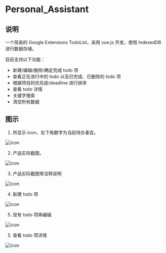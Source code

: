 # Personal_Assistant

## 说明

一个简易的 Google Extensions TodoList，采用 vue.js 开发，使用 IndexedDB 进行数据存储。

目前支持以下功能：
- 新建/编辑/删除/确定完成 todo 项
- 查看正在进行中的 todo 以及已完成、已删除的 todo 项
- 根据项目的优先级/deadline 进行排序
- 查看 todo 详情
- 关键字搜索
- 清空所有数据

## 图示

1. 所显示 icon，右下角数字为当前待办事宜。

![icon](https://raw.githubusercontent.com/FurtherGazer/IMG-FOLDER/master/icon.png)


2. 产品实际截图。

![icon](https://raw.githubusercontent.com/FurtherGazer/IMG-FOLDER/master/todolistInprogress.png)


3. 产品实际截图带注释说明

![icon](https://raw.githubusercontent.com/FurtherGazer/IMG-FOLDER/master/带注释版.png)


4. 新建 todo 项

![icon](https://raw.githubusercontent.com/FurtherGazer/IMG-FOLDER/master/选择截止日期.png)


5. 现有 todo 项再编辑

![icon](https://raw.githubusercontent.com/FurtherGazer/IMG-FOLDER/master/再编辑.png)


5. 查看 todo 项详情

![icon](https://raw.githubusercontent.com/FurtherGazer/IMG-FOLDER/master/查看详情.png)